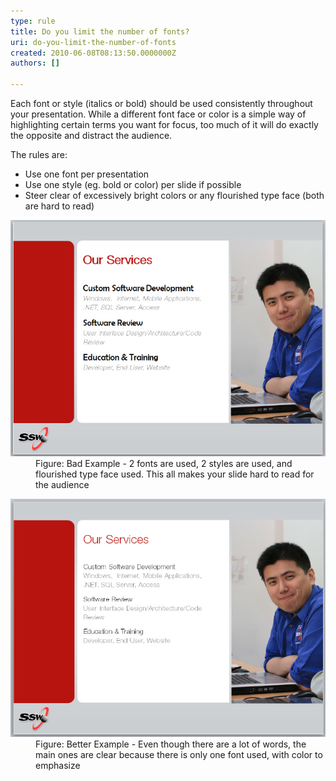 ```yaml
---
type: rule
title: Do you limit the number of fonts?
uri: do-you-limit-the-number-of-fonts
created: 2010-06-08T08:13:50.0000000Z
authors: []

---
```




<span class='intro'> 
  <p>Each font or style (italics or bold) should be used consistently throughout your presentation. While a different font face or color is a simple way of highlighting certain terms you want for focus, too much of it will do exactly the opposite and distract the audience.</p>
<p>The rules are&#58;</p>
<ul>
    <li>Use one font per presentation </li>
    <li>Use one style (eg. bold or color) per slide if possible </li>
    <li>Steer clear of excessively bright colors or any flourished type face (both are hard to read) </li>
</ul>
 </span>


  <dl>
    <dt><img class="ms-rteCustom-ImageArea" alt="too many fonts used for headers" src="./BadLimitFont.jpg" /> </dt>
    <dd class="ms-rteCustom-FigureBad">Figure&#58; Bad Example - 2 fonts are used, 2 styles are used, and flourished type face used. This all makes your slide hard to read for the audience</dd>
</dl>
<dl>
    <dt><img class="ms-rteCustom-ImageArea" src="./GoodLimitFont.jpg" alt="" /> </dt>
    <dd class="ms-rteCustom-FigureGood">Figure&#58; Better Example - Even though there are a lot of words, the main ones are clear because there is only one font used, with color to emphasize</dd>
</dl>



